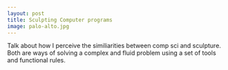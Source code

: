 ```yaml
---
layout: post
title: Sculpting Computer programs
image: palo-alto.jpg
---
```


Talk about how I perceive the similiarities between comp sci and sculpture.  Both are ways of solving a complex and fluid problem using a set of tools and functional rules.